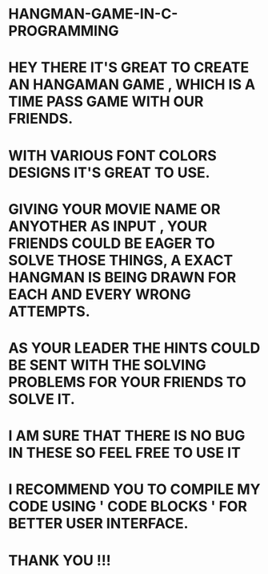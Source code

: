 # HANGMAN-GAME-IN-C-PROGRAMMING
# HEY THERE IT'S GREAT TO CREATE AN HANGAMAN GAME , WHICH IS A TIME PASS GAME WITH OUR FRIENDS.
# WITH VARIOUS FONT COLORS DESIGNS IT'S GREAT TO USE.
# GIVING YOUR MOVIE NAME OR ANYOTHER AS INPUT , YOUR FRIENDS COULD BE EAGER TO SOLVE THOSE THINGS, A EXACT HANGMAN IS BEING DRAWN FOR EACH AND EVERY WRONG ATTEMPTS.
# AS YOUR LEADER THE HINTS COULD BE SENT WITH THE SOLVING PROBLEMS FOR YOUR FRIENDS TO SOLVE IT.
# I AM SURE THAT THERE IS NO BUG IN THESE SO FEEL FREE TO USE IT 
# I RECOMMEND YOU TO COMPILE MY CODE USING ' CODE BLOCKS '  FOR BETTER USER INTERFACE.
# THANK YOU !!!
